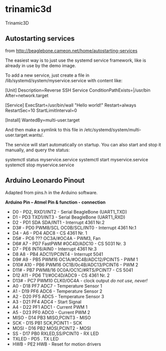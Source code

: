 trinamic3d
==========

Trinamic3D

Autostarting services
---------------------

from http://beaglebone.cameon.net/home/autostarting-services

The easiest way is to just use the systemd service framework, like is already in use by the demo image.
 
To add a new service, just create a file in /lib/systemd/system/myservice.service with content like:

  [Unit]
  Description=Reverse SSH Service
  ConditionPathExists=|/usr/bin
  After=network.target
 
  [Service]
  ExecStart=/usr/bin/wall "Hello world!"
  Restart=always
  RestartSec=10
  StartLimitInterval=0
 
  [Install]
   WantedBy=multi-user.target

And then make a symlink to this file in /etc/systemd/system/multi-user.target.wants/.
 
The service will start automatically on startup. You can also start and stop it manually, and query the status:
 
  systemctl status myservice.service
  systemctl start myservice.service
  systemctl stop myservice.service


Arduino Leonardo Pinout
-----------------------


Adapted from pins.h in the Arduino software.

**Arduino Pin – Atmel Pin & function - connection**

+ D0 -				PD2, 				RXD1/INT2 - 				Serial BeagleBone (UART1_TXD)
+ D1 -				PD3					TXD1/INT3 - 				Serial BeagleBone (UART1_RXD)
+ D2 -				PD1		SDA			SDA/INT1 - 					Interrupt 4361 Nr.2
+ D3# -				PD0		PWM8/SCL	OC0B/SCL/INT0 - 			Interrupt 4361 Nr.1
+ D4 -		A6 -	PD4					ADC8 - 						CS 4361 Nr. 1
+ D5# -				PC6		???			OC3A/#OC4A - 				PWM3, Fan
+ D6# 		A7 -	PD7		FastPWM		#OC4D/ADC10 - 				CS 5031 Nr. 3
+ D7 -				PE6					INT6/AIN0 - 				Interrupt 4361 Nr.3
+ D8		A8 -	PB4					ADC11/PCINT4 -				Interrupt 5041
+ D9#		A9 -	PB5		PWM16		OC1A/#OC4B/ADC12/PCINT5 - 	PWM 1
+ D10#		A10 -	PB6		PWM16		OC1B/0c4B/ADC13/PCINT6 - 	PWM 2
+ D11# -			PB7		PWM8/16		0C0A/OC1C/#RTS/PCINT7 -		CS 5041
+ D12		A11 -	PD6					T1/#OC4D/ADC9 -				CS 4361 Nr. 2
+ D13# -			PC7		PWM10		CLK0/OC4A -					clock output *do not use, never!*
+ A0 -		D18		PF7					ADC7 -						Temperature Sensor 1
+ A1 -		D19		PF6					ADC6 - 						Temperature Sensor 2
+ A2 -		D20 	PF5					ADC5 -						Temperature Sensor 3
+ A3 -		D21 	PF4					ADC4 - 						Start Signal
+ A4 -		D22		PF1					ADC1 - 						Current PWM 1
+ A5 -		D23 	PF0					ADC0 - 						Current PWM 2
+ MISO -	D14		PB3					MISO,PCINT3 -				MISO
+ SCK -		D15		PB1					SCK,PCINT1 -				SCK
+ MOSI -	D16		PB2					MOSI,PCINT2 -				MOSI
+ SS -		D17		PB0					RXLED,SS/PCINT0 -			RX LED
+ TXLED -			PD5					.							TX LED
+ HWB -				PE2					HWB -						Reset for motion drivers

